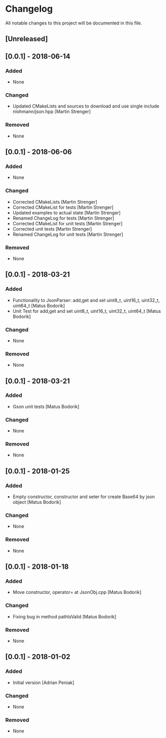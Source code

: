 # Changelog
All notable changes to this project will be documented in this file.

## [Unreleased]
## [0.0.1] - 2018-06-14
### Added
- None

### Changed
- Updated CMakeLists and sources to download and use single include nlohmann/json.hpp [Martin Strenger]

### Removed
- None

## [0.0.1] - 2018-06-06
### Added
- None

### Changed
- Corrected CMakeLists [Martin Strenger]
- Corrected CMakeList for tests [Martin Strenger]
- Updated examples to actual state [Martin Strenger]
- Renamed ChangeLog for tests [Martin Strenger]
- Corrected CMakeList for unit tests [Martin Strenger]
- Corrected unit tests [Martin Strenger]
- Renamed ChangeLog for unit tests [Martin Strenger]

### Removed
- None

## [0.0.1] - 2018-03-21
### Added
- Functionality to JsonParser: add,get and set uint8_t, uint16_t, uint32_t, uint64_t [Matus Bodorik]
- Unit Test for add,get and set uint8_t, uint16_t, uint32_t, uint64_t [Matus Bodorik]

### Changed
- None

### Removed
- None

## [0.0.1] - 2018-03-21
### Added
- Gson unit tests [Matus Bodorik]

### Changed
- None

### Removed
- None

## [0.0.1] - 2018-01-25
### Added
- Empty constructor, constructor and seter for create Base64 by json object [Matus Bodorik]

### Changed
- None

### Removed
- None

## [0.0.1] - 2018-01-18
### Added
- Move constructor, operator= at JsonObj.cpp [Matus Bodorik]

### Changed
- Fixing bug in method pathIsValid [Matus Bodorik]

### Removed
- None

## [0.0.1] - 2018-01-02
### Added
- Initial version [Adrian Peniak]

### Changed
- None

### Removed
- None

